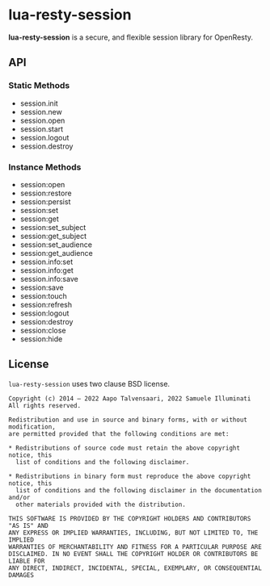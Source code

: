 # lua-resty-session

**lua-resty-session** is a secure, and flexible session library for OpenResty.

## API

### Static Methods

- session.init
- session.new
- session.open
- session.start
- session.logout
- session.destroy

### Instance Methods

- session:open
- session:restore
- session:persist
- session:set
- session:get
- session:set_subject
- session:get_subject
- session:set_audience
- session:get_audience
- session.info:set
- session.info:get
- session.info:save
- session:save
- session:touch
- session:refresh
- session:logout
- session:destroy
- session:close
- session:hide


## License

`lua-resty-session` uses two clause BSD license.

```
Copyright (c) 2014 – 2022 Aapo Talvensaari, 2022 Samuele Illuminati
All rights reserved.

Redistribution and use in source and binary forms, with or without modification,
are permitted provided that the following conditions are met:

* Redistributions of source code must retain the above copyright notice, this
  list of conditions and the following disclaimer.

* Redistributions in binary form must reproduce the above copyright notice, this
  list of conditions and the following disclaimer in the documentation and/or
  other materials provided with the distribution.

THIS SOFTWARE IS PROVIDED BY THE COPYRIGHT HOLDERS AND CONTRIBUTORS "AS IS" AND
ANY EXPRESS OR IMPLIED WARRANTIES, INCLUDING, BUT NOT LIMITED TO, THE IMPLIED
WARRANTIES OF MERCHANTABILITY AND FITNESS FOR A PARTICULAR PURPOSE ARE
DISCLAIMED. IN NO EVENT SHALL THE COPYRIGHT HOLDER OR CONTRIBUTORS BE LIABLE FOR
ANY DIRECT, INDIRECT, INCIDENTAL, SPECIAL, EXEMPLARY, OR CONSEQUENTIAL DAMAGES
```
